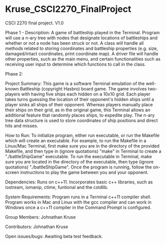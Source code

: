 # Kruse_CSCI2270_FinalProject
CSCI 2270 final project. V1.0

Phase 1 - Description:
A game of battleship played in the Terminal. Program will use a n-ary tree with nodes that designate locations of battleships and whether or not a node has been struck or not. A class will handle all methods related to storing coordinates and battleship properties (e.g. size, damaged/intact coordinates, print coordinate map). A driver file will handle other properties, such as the main menu, and certain functionalities such as receiving user input to determine which functions to call in the class.

Phase 2:

Project Summary:
This game is a software Terminal emulation of the well-known Battleship (copyright Hasbro) board game. The game involves two-players with having five ships each hidden on a 10x10 grid. Each player takes turns guessing the location of their opponent's hidden ships until a player sinks all ships of their opponent. Whereas players manually place their ships on their grid, as in the original game, this Terminal allows an additional feature that randomly places ships, to expedite play. The n-ary tree data structure is used to store coordinates of ship positions and direct hits and misses.

How to Run:
To initialize program, either run executable, or run the Makefile which will create an executable. For example, to run the Makefile in a Linux/Mac Terminal, first make sure you are in the directory of the provided Makefile, and then type in (ignore quotations) "make" in Terminal to create a "./battleShipGame" executable. To run the executable in Terminal, make sure you are located in the directory of the executable, then type (ignore quotations) "./battleShipGame". Once the program is running, follow the on-screen instructions to play the game between you and your opponent.

Dependencies:
Runs on c++11. Incorporates basic c++ libraries, such as iostream, iomanip, ctime, funtional and the cstdlib.

System Requirements:
Program runs in a Terminal c++11 compiler shell. Program works in Mac and Linux with the gcc compiler and can work in Windows once a c++11 compiler in the Command Prompt is configured.

Group Members:
Johnathan Kruse

Contributors:
Johnathan Kruse

Open issues/bugs:
Awaiting beta test feedback.
